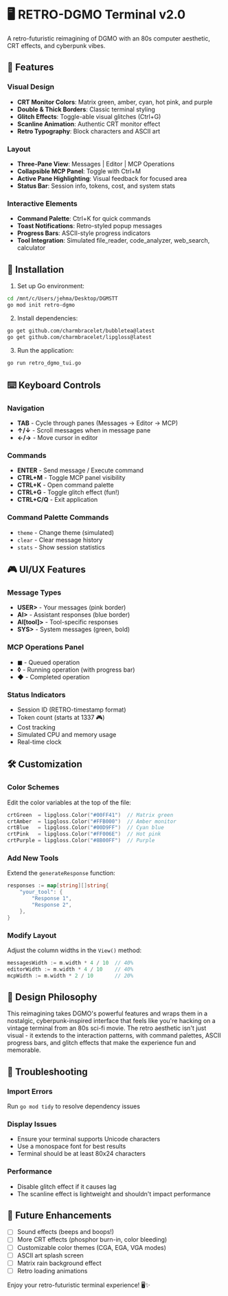 # 🖥️ RETRO-DGMO Terminal v2.0

A retro-futuristic reimagining of DGMO with an 80s computer aesthetic, CRT effects, and cyberpunk
vibes.

## 🎨 Features

### Visual Design

- **CRT Monitor Colors**: Matrix green, amber, cyan, hot pink, and purple
- **Double & Thick Borders**: Classic terminal styling
- **Glitch Effects**: Toggle-able visual glitches (Ctrl+G)
- **Scanline Animation**: Authentic CRT monitor effect
- **Retro Typography**: Block characters and ASCII art

### Layout

- **Three-Pane View**: Messages | Editor | MCP Operations
- **Collapsible MCP Panel**: Toggle with Ctrl+M
- **Active Pane Highlighting**: Visual feedback for focused area
- **Status Bar**: Session info, tokens, cost, and system stats

### Interactive Elements

- **Command Palette**: Ctrl+K for quick commands
- **Toast Notifications**: Retro-styled popup messages
- **Progress Bars**: ASCII-style progress indicators
- **Tool Integration**: Simulated file_reader, code_analyzer, web_search, calculator

## 🚀 Installation

1. Set up Go environment:

```bash
cd /mnt/c/Users/jehma/Desktop/DGMSTT
go mod init retro-dgmo
```

2. Install dependencies:

```bash
go get github.com/charmbracelet/bubbletea@latest
go get github.com/charmbracelet/lipgloss@latest
```

3. Run the application:

```bash
go run retro_dgmo_tui.go
```

## ⌨️ Keyboard Controls

### Navigation

- **TAB** - Cycle through panes (Messages → Editor → MCP)
- **↑/↓** - Scroll messages when in message pane
- **←/→** - Move cursor in editor

### Commands

- **ENTER** - Send message / Execute command
- **CTRL+M** - Toggle MCP panel visibility
- **CTRL+K** - Open command palette
- **CTRL+G** - Toggle glitch effect (fun!)
- **CTRL+C/Q** - Exit application

### Command Palette Commands

- `theme` - Change theme (simulated)
- `clear` - Clear message history
- `stats` - Show session statistics

## 🎮 UI/UX Features

### Message Types

- **USER>** - Your messages (pink border)
- **AI>** - Assistant responses (blue border)
- **AI[tool]>** - Tool-specific responses
- **SYS>** - System messages (green, bold)

### MCP Operations Panel

- **◼** - Queued operation
- **◊** - Running operation (with progress bar)
- **◆** - Completed operation

### Status Indicators

- Session ID (RETRO-timestamp format)
- Token count (starts at 1337 🎮)
- Cost tracking
- Simulated CPU and memory usage
- Real-time clock

## 🛠️ Customization

### Color Schemes

Edit the color variables at the top of the file:

```go
crtGreen  = lipgloss.Color("#00FF41")  // Matrix green
crtAmber  = lipgloss.Color("#FFB000")  // Amber monitor
crtBlue   = lipgloss.Color("#00D9FF")  // Cyan blue
crtPink   = lipgloss.Color("#FF006E")  // Hot pink
crtPurple = lipgloss.Color("#8B00FF")  // Purple
```

### Add New Tools

Extend the `generateResponse` function:

```go
responses := map[string][]string{
    "your_tool": {
        "Response 1",
        "Response 2",
    },
}
```

### Modify Layout

Adjust the column widths in the `View()` method:

```go
messagesWidth := m.width * 4 / 10  // 40%
editorWidth := m.width * 4 / 10    // 40%
mcpWidth := m.width * 2 / 10       // 20%
```

## 🎯 Design Philosophy

This reimagining takes DGMO's powerful features and wraps them in a nostalgic, cyberpunk-inspired
interface that feels like you're hacking on a vintage terminal from an 80s sci-fi movie. The retro
aesthetic isn't just visual - it extends to the interaction patterns, with command palettes, ASCII
progress bars, and glitch effects that make the experience fun and memorable.

## 🐛 Troubleshooting

### Import Errors

Run `go mod tidy` to resolve dependency issues

### Display Issues

- Ensure your terminal supports Unicode characters
- Use a monospace font for best results
- Terminal should be at least 80x24 characters

### Performance

- Disable glitch effect if it causes lag
- The scanline effect is lightweight and shouldn't impact performance

## 🚧 Future Enhancements

- [ ] Sound effects (beeps and boops!)
- [ ] More CRT effects (phosphor burn-in, color bleeding)
- [ ] Customizable color themes (CGA, EGA, VGA modes)
- [ ] ASCII art splash screen
- [ ] Matrix rain background effect
- [ ] Retro loading animations

Enjoy your retro-futuristic terminal experience! 🖥️✨
